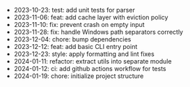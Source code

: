 - 2023-10-23: test: add unit tests for parser
- 2023-11-06: feat: add cache layer with eviction policy
- 2023-11-10: fix: prevent crash on empty input
- 2023-11-28: fix: handle Windows path separators correctly
- 2023-12-04: chore: bump dependencies
- 2023-12-12: feat: add basic CLI entry point
- 2023-12-23: style: apply formatting and lint fixes
- 2024-01-11: refactor: extract utils into separate module
- 2024-01-12: ci: add github actions workflow for tests
- 2024-01-19: chore: initialize project structure
